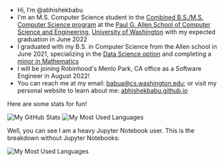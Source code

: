 - Hi, I’m @abhishekbabu
- I'm an M.S. Computer Science student in the [Combined B.S./M.S. Computer Science program](https://www.cs.washington.edu/academics/bsms) at the [Paul G. Allen School of Computer Science and Engineering](https://www.cs.washington.edu/), [University of Washington](http://www.washington.edu/) with my expected graduation in June 2022
- I graduated with my B.S. in Computer Science from the Allen school in June 2021, specializing in the [Data Science option](https://www.cs.washington.edu/academics/ugrad/current-students/degree/data-science) and completing a [minor in Mathematics](https://math.washington.edu/math-minor)
- I will be joining Robinhood's Menlo Park, CA office as a Software Engineer in August 2022!
- You can reach me at my email: [babua@cs.washington.edu](mailto:babua@cs.washington.edu); or visit my personal website to learn about me: [abhishekbabu.github.io](https://abhishekbabu.github.io/)

Here are some stats for fun!

![My GitHub Stats](https://github-readme-stats.vercel.app/api?username=abhishekbabu&show_icons=true&theme=dracula&hide=issues)
![My Most Used Languages](https://github-readme-stats.vercel.app/api/top-langs/?username=abhishekbabu&theme=dracula&exclude_repo=abhishekbabu,abhishekbabu.github.io&layout=compact)

Well, you can see I am a heavy Jupyter Notebook user. This is the breakdown without Jupyter Notebooks:

![My Most Used Languages](https://github-readme-stats.vercel.app/api/top-langs/?username=abhishekbabu&theme=dracula&exclude_repo=abhishekbabu,abhishekbabu.github.io&layout=compact&hide=Jupyter%20Notebook)
